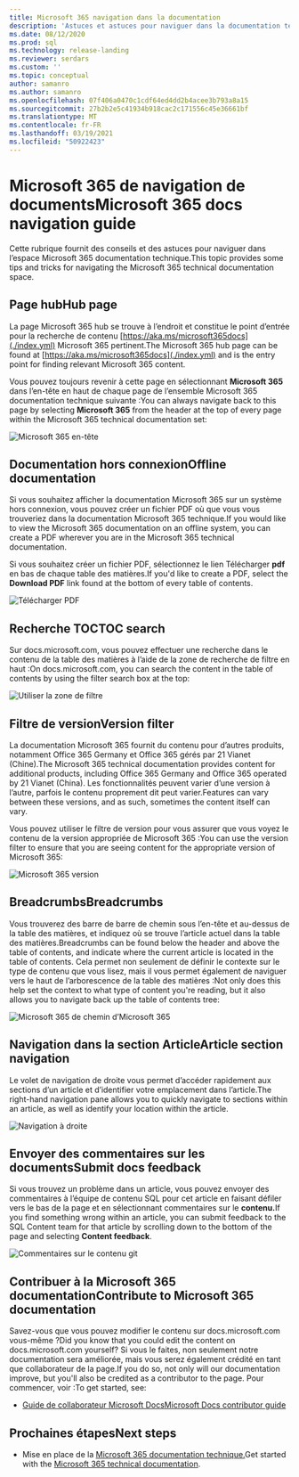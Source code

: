 ```yaml
---
title: Microsoft 365 navigation dans la documentation
description: 'Astuces et astuces pour naviguer dans la documentation technique Microsoft 365 : explique des éléments tels que la page hub, la table des matières, l’en-tête, ainsi que l’utilisation des chemins de navigation et l’utilisation du filtre de version.'
ms.date: 08/12/2020
ms.prod: sql
ms.technology: release-landing
ms.reviewer: serdars
ms.custom: ''
ms.topic: conceptual
author: samanro
ms.author: samanro
ms.openlocfilehash: 07f406a0470c1cdf64ed4dd2b4acee3b793a8a15
ms.sourcegitcommit: 27b2b2e5c41934b918cac2c171556c45e36661bf
ms.translationtype: MT
ms.contentlocale: fr-FR
ms.lasthandoff: 03/19/2021
ms.locfileid: "50922423"
---
```

# <a name="microsoft-365-docs-navigation-guide"></a><span data-ttu-id="e74e2-103">Microsoft 365 de navigation de documents</span><span class="sxs-lookup"><span data-stu-id="e74e2-103">Microsoft 365 docs navigation guide</span></span>

<span data-ttu-id="e74e2-104">Cette rubrique fournit des conseils et des astuces pour naviguer dans l’espace Microsoft 365 documentation technique.</span><span class="sxs-lookup"><span data-stu-id="e74e2-104">This topic provides some tips and tricks for navigating the Microsoft 365 technical documentation space.</span></span>  

## <a name="hub-page"></a><span data-ttu-id="e74e2-105">Page hub</span><span class="sxs-lookup"><span data-stu-id="e74e2-105">Hub page</span></span>

<span data-ttu-id="e74e2-106">La page Microsoft 365 hub se trouve à l’endroit et constitue le point d’entrée pour la recherche de contenu [https://aka.ms/microsoft365docs](./index.yml) Microsoft 365 pertinent.</span><span class="sxs-lookup"><span data-stu-id="e74e2-106">The Microsoft 365 hub page can be found at [https://aka.ms/microsoft365docs](./index.yml) and is the entry point for finding relevant Microsoft 365 content.</span></span>

<span data-ttu-id="e74e2-107">Vous pouvez toujours revenir à cette page en sélectionnant **Microsoft 365** dans l’en-tête en haut de chaque page de l’ensemble Microsoft 365 documentation technique suivante :</span><span class="sxs-lookup"><span data-stu-id="e74e2-107">You can always navigate back to this page by selecting **Microsoft 365** from the header at the top of every page within the Microsoft 365 technical documentation set:</span></span>

![Microsoft 365 en-tête](media/m365-header-cursor.png)

## <a name="offline-documentation"></a><span data-ttu-id="e74e2-109">Documentation hors connexion</span><span class="sxs-lookup"><span data-stu-id="e74e2-109">Offline documentation</span></span>

<span data-ttu-id="e74e2-110">Si vous souhaitez afficher la documentation Microsoft 365 sur un système hors connexion, vous pouvez créer un fichier PDF où que vous vous trouveriez dans la documentation Microsoft 365 technique.</span><span class="sxs-lookup"><span data-stu-id="e74e2-110">If you would like to view the Microsoft 365 documentation on an offline system, you can create a PDF wherever you are in the Microsoft 365 technical documentation.</span></span>

<span data-ttu-id="e74e2-111">Si vous souhaitez créer un fichier PDF, sélectionnez le lien Télécharger **pdf** en bas de chaque table des matières.</span><span class="sxs-lookup"><span data-stu-id="e74e2-111">If you'd like to create a PDF, select the **Download PDF** link found at the bottom of every table of contents.</span></span>

![Télécharger PDF](media/m365-download-pdf-cursor.png)

## <a name="toc-search"></a><span data-ttu-id="e74e2-113">Recherche TOC</span><span class="sxs-lookup"><span data-stu-id="e74e2-113">TOC search</span></span> 
<span data-ttu-id="e74e2-114">Sur docs.microsoft.com, vous pouvez effectuer une recherche dans le contenu de la table des matières à l’aide de la zone de recherche de filtre en haut :</span><span class="sxs-lookup"><span data-stu-id="e74e2-114">On docs.microsoft.com, you can search the content in the table of contents by using the filter search box at the top:</span></span>

![Utiliser la zone de filtre](media/m365-filter-by-title.png)

## <a name="version-filter"></a><span data-ttu-id="e74e2-116">Filtre de version</span><span class="sxs-lookup"><span data-stu-id="e74e2-116">Version filter</span></span>
<span data-ttu-id="e74e2-117">La documentation Microsoft 365 fournit du contenu pour d’autres produits, notamment Office 365 Germany et Office 365 gérés par 21 Vianet (Chine).</span><span class="sxs-lookup"><span data-stu-id="e74e2-117">The Microsoft 365 technical documentation provides content for additional products, including Office 365 Germany and Office 365 operated by 21 Vianet (China).</span></span> <span data-ttu-id="e74e2-118">Les fonctionnalités peuvent varier d’une version à l’autre, parfois le contenu proprement dit peut varier.</span><span class="sxs-lookup"><span data-stu-id="e74e2-118">Features can vary between these versions, and as such, sometimes the content itself can vary.</span></span>

<span data-ttu-id="e74e2-119">Vous pouvez utiliser le filtre de version pour vous assurer que vous voyez le contenu de la version appropriée de Microsoft 365 :</span><span class="sxs-lookup"><span data-stu-id="e74e2-119">You can use the version filter to ensure that you are seeing content for the appropriate version of Microsoft 365:</span></span>

![Microsoft 365 version](media/m365-version-filter.png)

## <a name="breadcrumbs"></a><span data-ttu-id="e74e2-121">Breadcrumbs</span><span class="sxs-lookup"><span data-stu-id="e74e2-121">Breadcrumbs</span></span>

<span data-ttu-id="e74e2-122">Vous trouverez des barre de barre de chemin sous l’en-tête et au-dessus de la table des matières, et indiquez où se trouve l’article actuel dans la table des matières.</span><span class="sxs-lookup"><span data-stu-id="e74e2-122">Breadcrumbs can be found below the header and above the table of contents, and indicate where the current article is located in the table of contents.</span></span>  <span data-ttu-id="e74e2-123">Cela permet non seulement de définir le contexte sur le type de contenu que vous lisez, mais il vous permet également de naviguer vers le haut de l’arborescence de la table des matières :</span><span class="sxs-lookup"><span data-stu-id="e74e2-123">Not only does this help set the context to what type of content you're reading, but it also allows you to navigate back up the table of contents tree:</span></span>

![Microsoft 365 de chemin d’Microsoft 365](media/m365-breadcrumb.png)

## <a name="article-section-navigation"></a><span data-ttu-id="e74e2-125">Navigation dans la section Article</span><span class="sxs-lookup"><span data-stu-id="e74e2-125">Article section navigation</span></span>

<span data-ttu-id="e74e2-126">Le volet de navigation de droite vous permet d’accéder rapidement aux sections d’un article et d’identifier votre emplacement dans l’article.</span><span class="sxs-lookup"><span data-stu-id="e74e2-126">The right-hand navigation pane allows you to quickly navigate to sections within an article, as well as identify your location within the article.</span></span>  

![Navigation à droite](media/m365-article-sections.png)

## <a name="submit-docs-feedback"></a><span data-ttu-id="e74e2-128">Envoyer des commentaires sur les documents</span><span class="sxs-lookup"><span data-stu-id="e74e2-128">Submit docs feedback</span></span>

<span data-ttu-id="e74e2-129">Si vous trouvez un problème dans un article, vous pouvez envoyer des commentaires à l’équipe de contenu SQL pour cet article en faisant défiler vers le bas de la page et en sélectionnant commentaires sur le **contenu.**</span><span class="sxs-lookup"><span data-stu-id="e74e2-129">If you find something wrong within an article, you can submit feedback to the SQL Content team for that article by scrolling down to the bottom of the page and selecting **Content feedback**.</span></span>

![Commentaires sur le contenu git](media/m365-article-feedback.png)

## <a name="contribute-to-microsoft-365-documentation"></a><span data-ttu-id="e74e2-131">Contribuer à la Microsoft 365 documentation</span><span class="sxs-lookup"><span data-stu-id="e74e2-131">Contribute to Microsoft 365 documentation</span></span>

<span data-ttu-id="e74e2-132">Savez-vous que vous pouvez modifier le contenu sur docs.microsoft.com vous-même ?</span><span class="sxs-lookup"><span data-stu-id="e74e2-132">Did you know that you could edit the content on docs.microsoft.com yourself?</span></span> <span data-ttu-id="e74e2-133">Si vous le faites, non seulement notre documentation sera améliorée, mais vous serez également crédité en tant que collaborateur de la page.</span><span class="sxs-lookup"><span data-stu-id="e74e2-133">If you do so, not only will our documentation improve, but you'll also be credited as a contributor to the page.</span></span> <span data-ttu-id="e74e2-134">Pour commencer, voir :</span><span class="sxs-lookup"><span data-stu-id="e74e2-134">To get started, see:</span></span>

- [<span data-ttu-id="e74e2-135">Guide de collaborateur Microsoft Docs</span><span class="sxs-lookup"><span data-stu-id="e74e2-135">Microsoft Docs contributor guide</span></span>](/contribute/)

## <a name="next-steps"></a><span data-ttu-id="e74e2-136">Prochaines étapes</span><span class="sxs-lookup"><span data-stu-id="e74e2-136">Next steps</span></span>

- <span data-ttu-id="e74e2-137">Mise en place de la [Microsoft 365 documentation technique.](index.yml)</span><span class="sxs-lookup"><span data-stu-id="e74e2-137">Get started with the [Microsoft 365 technical documentation](index.yml).</span></span>